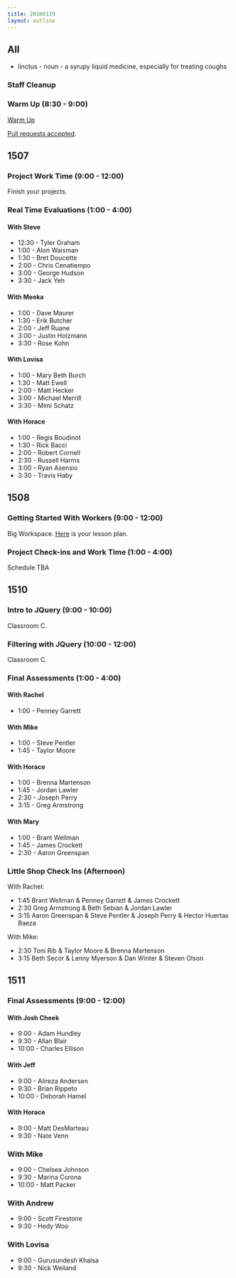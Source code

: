 ```yaml
---
title: 20160119
layout: outline
---
```


## All

* linctus - noun - a syrupy liquid medicine, especially for treating coughs

### Staff Cleanup

### Warm Up (8:30 - 9:00)

[Warm Up](https://thewarmup.herokuapp.com)

[Pull requests accepted](https://github.com/mikedao/the-warm-up).


## 1507

### Project Work Time (9:00 - 12:00)

Finish your projects.

### Real Time Evaluations (1:00 - 4:00)

#### With Steve
* 12:30 - Tyler Graham
* 1:00 - Alon Waisman
* 1:30 - Bret Doucette
* 2:00 - Chris Cenatiempo
* 3:00 - George Hudson
* 3:30 - Jack Yeh

#### With Meeka
* 1:00 - Dave Maurer
* 1:30 - Erik Butcher
* 2:00 - Jeff Ruane
* 3:00 - Justin Holzmann
* 3:30 - Rose Kohn

#### With Lovisa
* 1:00 - Mary Beth Burch
* 1:30 - Matt Ewell
* 2:00 - Matt Hecker
* 3:00 - Michael Merrill
* 3:30 - Mimi Schatz

#### With Horace
* 1:00 - Regis Boudinot
* 1:30 - Rick Bacci
* 2:00 - Robert Cornell
* 2:30 - Russell Harms
* 3:00 - Ryan Asensio
* 3:30 - Travis Haby


## 1508

### Getting Started With Workers (9:00 - 12:00)

Big Workspace. [Here](https://github.com/turingschool/lesson_plans/blob/master/ruby_03-professional_rails_applications/intro_to_background_workers.md) is your lesson plan. 

### Project Check-ins and Work Time (1:00 - 4:00)

Schedule TBA


## 1510

### Intro to JQuery (9:00 - 10:00)

Classroom C.

### Filtering with JQuery (10:00 - 12:00)

Classroom C.

### Final Assessments (1:00 - 4:00)

#### With Rachel
* 1:00 - Penney Garrett

#### With Mike
* 1:00 - Steve Pentler
* 1:45 - Taylor Moore

#### With Horace
* 1:00 - Brenna Martenson
* 1:45 - Jordan Lawler
* 2:30 - Joseph Perry
* 3:15 - Greg Armstrong

#### With Mary
* 1:00 - Brant Wellman
* 1:45 - James Crockett
* 2:30 - Aaron Greenspan

### Little Shop Check Ins (Afternoon)

With Rachel:

* 1:45 Brant Wellman & Penney Garrett & James Crockett
* 2:30 Greg Armstrong & Beth Sebian & Jordan Lawler
* 3:15 Aaron Greenspan & Steve Pentler & Joseph Perry & Hector Huertas Baeza

With Mike:

* 2:30 Toni Rib & Taylor Moore & Brenna Martenson
* 3:15 Beth Secor & Lenny Myerson & Dan Winter & Steven Olson


## 1511

### Final Assessments (9:00 - 12:00)

#### With Josh Cheek
* 9:00 - Adam Hundley
* 9:30 - Allan Blair
* 10:00 - Charles Ellison

#### With Jeff
* 9:00 - Alireza Andersen
* 9:30 - Brian Rippeto
* 10:00 - Deborah Hamel

#### With Horace
* 9:00 - Matt DesMarteau
* 9:30 - Nate Venn

### With Mike
* 9:00 - Chelsea Johnson
* 9:30 - Marina Corona
* 10:00 - Matt Packer

### With Andrew
* 9:00 - Scott Firestone
* 9:30 - Hedy Woo

### With Lovisa
* 9:00 - Gurusundesh Khalsa
* 9:30 - Nick Weiland
